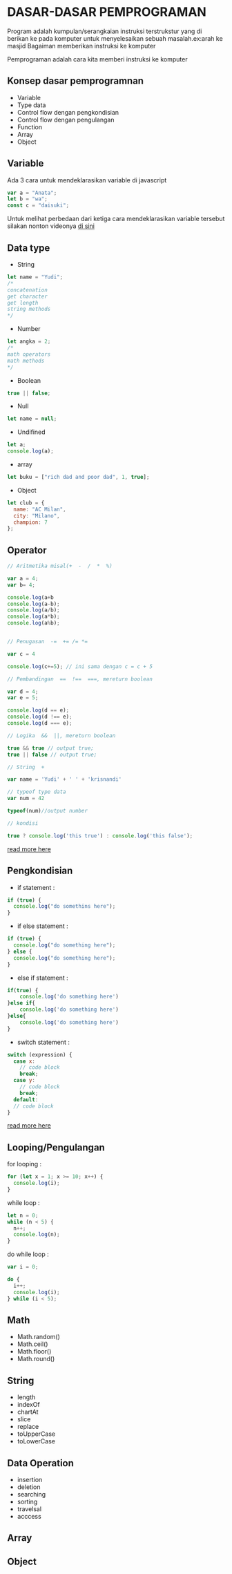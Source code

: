 # DASAR-DASAR PEMPROGRAMAN

Program adalah kumpulan/serangkaian instruksi terstrukstur yang di berikan ke pada komputer untuk menyelesaikan sebuah masalah.ex:arah ke masjid
Bagaiman memberikan instruksi ke komputer

Pemprograman adalah cara kita memberi instruksi ke komputer

## Konsep dasar pemprogramnan

- Variable
- Type data
- Control flow dengan pengkondisian
- Control flow dengan pengulangan
- Function
- Array
- Object

## Variable

Ada 3 cara untuk mendeklarasikan variable di javascript

```javascript
var a = "Anata";
let b = "wa";
const c = "daisuki";
```

Untuk melihat perbedaan dari ketiga cara mendeklarasikan variable tersebut silakan nonton videonya [di sini](https://www.youtube.com/watch?v=7HDgJScwIrI)

## Data type

- String

```javascript
let name = "Yudi";
/*
concatenation
get character
get length
string methods
*/
```

- Number

```javascript
let angka = 2;
/*
math operators
math methods
*/
```

- Boolean

```javascript
true || false;
```

- Null

```javascript
let name = null;
```

- Undifined

```javascript
let a;
console.log(a);
```

- array

```javascript
let buku = ["rich dad and poor dad", 1, true];
```

- Object

```javascript
let club = {
  name: "AC Milan",
  city: "Milano",
  champion: 7
};
```

## Operator

```javascript
// Aritmetika misal(+  -  /  *  %)

var a = 4;
var b= 4;

console.log(a+b
console.log(a-b);
console.log(a/b);
console.log(a*b);
console.log(a%b);


// Penugasan  -=  += /= *=

var c = 4

console.log(c+=5); // ini sama dengan c = c + 5

// Pembandingan  ==  !==  ===, mereturn boolean

var d = 4;
var e = 5;

console.log(d == e);
console.log(d !== e);
console.log(d === e);

// Logika  &&  ||, mereturn boolean

true && true // output true;
true || false // output true;

// String  +

var name = 'Yudi' + ' ' + 'krisnandi'

// typeof type data
var num = 42

typeof(num)//output number

// kondisi

true ? console.log('this true') : console.log('this false');
```
[read more here](https://developer.mozilla.org/en-US/docs/Web/JavaScript/Reference/Operators/Optional_chaining)

## Pengkondisian

- if statement :

```javascript
if (true) {
  console.log("do somethins here");
}
```

- if else statement :

```javascript
if (true) {
  console.log("do something here");
} else {
  console.log("do something here");
}
```

- else if statement :

```javascript
if(true) {
    console.log('do something here')
}else if{
    console.log('do something here')
}else{
    console.log('do something here')
}
```

- switch statement :

```javascript
switch (expression) {
  case x:
    // code block
    break;
  case y:
    // code block
    break;
  default:
  // code block
}
```

[read more here](https://www.w3schools.com/js/)

## Looping/Pengulangan

for looping :

```javascript
for (let x = 1; x >= 10; x++) {
  console.log(i);
}
```

while loop :

```javascript
let n = 0;
while (n < 5) {
  n++;
  console.log(n);
}
```

do while loop :

```javascript
var i = 0;

do {
  i++;
  console.log(i);
} while (i < 5);
```

## Math
- Math.random()
- Math.ceil()
- Math.floor()
- Math.round()

## String
- length
- indexOf
- chartAt
- slice
- replace
- toUpperCase
- toLowerCase

## Data Operation

- insertion
- deletion
- searching
- sorting
- travelsal
- acccess

## Array

## Object
